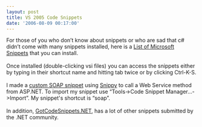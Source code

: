 ```yaml
---
layout: post
title: VS 2005 Code Snippets
date: '2006-08-09 00:17:00'
---
```


For those of you who don’t know about snippets or who are sad that c# didn’t come with many snippets installed, here is a <a href="http://msdn.microsoft.com/vstudio/downloads/codesnippets/">List of Microsoft Snippets</a> that you can install.<br><br>Once installed (double-clicking vsi files) you can access the snippets either by typing in their shortcut name and hitting tab twice or by clicking Ctrl-K-S.<br><br>I made a <a href="http://elijahmanor.tripod.com/CallMiddleTierMethod.snippet">custom SOAP snippet</a> using <a href="http://www.gotdotnet.com/codegallery/codegallery.aspx?id=b0813ae7-466a-43c2-b2ad-f87e4ee6bc39">Snippy</a> to call a Web Service method from ASP.NET. To import my snippet use “Tools->Code Snippet Manager…->Import”. My snippet's shortcut is “soap”.<br><br>In addition, <a href="http://gotcodesnippets.com/">GotCodeSnippets.NET</a>, has a lot of other snippets submitted by the .NET community.